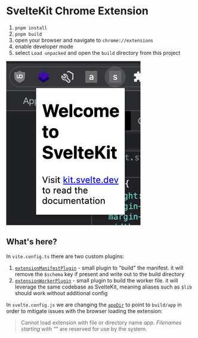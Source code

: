 # SvelteKit Chrome Extension

1. `pnpm install`
2. `pnpm build`
3. open your browser and navigate to `chrome://extensions`
4. enable developer mode
5. select `Load unpacked` and open the `build` directory from this project

![screenshot of SvelteKit-powered extension popup](./screenshot.png)

## What's here?

In `vite.config.ts` there are two custom plugins:

1. [`extensionManifestPlugin`](https://github.com/josefaidt/sveltekit-chrome-extension/blob/main/vite.config.ts#L9) - small plugin to "build" the manifest. it will remove the `$schema` key if present and write out to the build directory
2. [`extensionWorkerPlugin`](https://github.com/josefaidt/sveltekit-chrome-extension/blob/main/vite.config.ts#L53) - small plugin to build the worker file. it will leverage the same codebase as SvelteKit, meaning aliases such as `$lib` should work without additional config

In `svelte.config.js` we are changing the [`appDir`](https://kit.svelte.dev/docs/configuration) to point to `build/app` in order to mitigate issues with the browser loading the extension:

> Cannot load extension with file or directory name _app. Filenames starting with "_" are reserved for use by the system.
